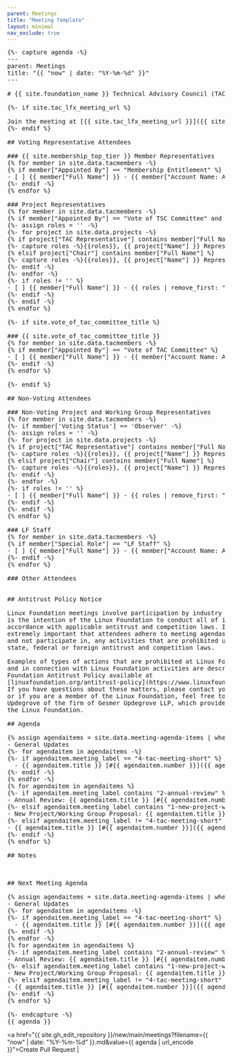 ```yaml
---
parent: Meetings
title: "Meeting Template"
layout: minimal
nav_exclude: true
---
```


<pre>
{%- capture agenda -%}
---
parent: Meetings
title: "{{ "now" | date: "%Y-%m-%d" }}"
---

# {{ site.foundation_name }} Technical Advisory Council (TAC) Meeting - {{ "now" | date: "%B %e, %Y" }}

{%- if site.tac_lfx_meeting_url %}

Join the meeting at [{{ site.tac_lfx_meeting_url }}]({{ site.tac_lfx_meeting_url }})
{%- endif %}

## Voting Representative Attendees

### {{ site.membership_top_tier }} Member Representatives
{% for member in site.data.tacmembers -%}
{% if member["Appointed By"] == "Membership Entitlement" %}
- [ ] {{ member["Full Name"] }} - {{ member["Account Name: Account Name"] }}
{%- endif -%}
{% endfor %}

### Project Representatives
{% for member in site.data.tacmembers -%}
{% if member["Appointed By"] == "Vote of TSC Committee" and member['Voting Status'] != 'Observer' %}
{%- assign roles = '' -%}
{%- for project in site.data.projects -%}
{% if project["TAC Representative"] contains member["Full Name"] %}
{%- capture roles -%}{{roles}}, {{ project["Name"] }} Representative{%- endcapture -%}
{% elsif project["Chair"] contains member["Full Name"] %}
{%- capture roles -%}{{roles}}, {{ project["Name"] }} Representative{%- endcapture -%}
{%- endif -%}
{%- endfor -%}
{%- if roles != '' %}
- [ ] {{ member["Full Name"] }} - {{ roles | remove_first: ", "}}
{%- endif -%}
{%- endif -%}
{% endfor %}

{%- if site.vote_of_tac_committee_title %}

### {{ site.vote_of_tac_committee_title }}
{% for member in site.data.tacmembers -%}
{% if member["Appointed By"] == "Vote of TAC Committee" %}
- [ ] {{ member["Full Name"] }} - {{ member["Account Name: Account Name"] }}
{%- endif -%}
{% endfor %}

{%- endif %}

## Non-Voting Attendees

### Non-Voting Project and Working Group Representatives
{% for member in site.data.tacmembers -%}
{%- if member['Voting Status'] == 'Observer' -%}
{%- assign roles = '' -%}
{%- for project in site.data.projects -%}
{% if project["TAC Representative"] contains member["Full Name"] %}
{%- capture roles -%}{{roles}}, {{ project["Name"] }} Representative{%- endcapture -%}
{% elsif project["Chair"] contains member["Full Name"] %}
{%- capture roles -%}{{roles}}, {{ project["Name"] }} Representative{%- endcapture -%}
{%- endif -%}
{%- endfor -%}
{%- if roles != '' %}
- [ ] {{ member["Full Name"] }} - {{ roles | remove_first: ", "}}
{%- endif -%}
{%- endif -%}
{% endfor %}

### LF Staff
{% for member in site.data.tacmembers -%}
{% if member["Special Role"] == "LF Staff" %}
- [ ] {{ member["Full Name"] }} - {{ member["Account Name: Account Name"] }}
{%- endif -%}
{% endfor %}

### Other Attendees


## Antitrust Policy Notice

Linux Foundation meetings involve participation by industry competitors, and it
is the intention of the Linux Foundation to conduct all of its activities in
accordance with applicable antitrust and competition laws. It is therefore
extremely important that attendees adhere to meeting agendas, and be aware of,
and not participate in, any activities that are prohibited under applicable US
state, federal or foreign antitrust and competition laws.

Examples of types of actions that are prohibited at Linux Foundation meetings
and in connection with Linux Foundation activities are described in the Linux
Foundation Antitrust Policy available at
[linuxfoundation.org/antitrust-policy](https://www.linuxfoundation.org/antitrust-policy).
If you have questions about these matters, please contact your company counsel,
or if you are a member of the Linux Foundation, feel free to contact Andrew
Updegrove of the firm of Gesmer Updegrove LLP, which provides legal counsel to
the Linux Foundation.

## Agenda

{% assign agendaitems = site.data.meeting-agenda-items | where: "status", "Upcoming Meeting Agenda Items" | sort: "meeting_label" -%}
- General Updates
{%- for agendaitem in agendaitems -%}
{%- if agendaitem.meeting_label == "4-tac-meeting-short" %}
  - {{ agendaitem.title }} [#{{ agendaitem.number }}]({{ agendaitem.url }})
{%- endif -%}
{% endfor -%}
{% for agendaitem in agendaitems %}
{%- if agendaitem.meeting_label contains "2-annual-review" %}
- Annual Review: {{ agendaitem.title }} [#{{ agendaitem.number }}]({{ agendaitem.url }})
{%- elsif agendaitem.meeting_label contains "1-new-project-wg" %}
- New Project/Working Group Proposal: {{ agendaitem.title }} [#{{ agendaitem.number }}]({{ agendaitem.url }})
{%- elsif agendaitem.meeting_label != "4-tac-meeting-short" %}
- {{ agendaitem.title }} [#{{ agendaitem.number }}]({{ agendaitem.url }})
{%- endif -%}
{% endfor %}

## Notes



## Next Meeting Agenda

{% assign agendaitems = site.data.meeting-agenda-items | where: "status", "Next Meeting Agenda Items" | sort: "meeting_label" -%}
- General Updates
{%- for agendaitem in agendaitems -%}
{%- if agendaitem.meeting_label == "4-tac-meeting-short" %}
  - {{ agendaitem.title }} [#{{ agendaitem.number }}]({{ agendaitem.url }})
{%- endif -%}
{% endfor -%}
{% for agendaitem in agendaitems %}
{%- if agendaitem.meeting_label contains "2-annual-review" %}
- Annual Review: {{ agendaitem.title }} [#{{ agendaitem.number }}]({{ agendaitem.url }})
{%- elsif agendaitem.meeting_label contains "1-new-project-wg" %}
- New Project/Working Group Proposal: {{ agendaitem.title }} [#{{ agendaitem.number }}]({{ agendaitem.url }})
{%- elsif agendaitem.meeting_label != "4-tac-meeting-short" %}
- {{ agendaitem.title }} [#{{ agendaitem.number }}]({{ agendaitem.url }})
{%- endif -%}
{% endfor %}

{%- endcapture -%}
{{ agenda }}
</pre>

<a href="{{ site.gh_edit_repository }}/new/main/meetings?filename={{ "now" | date: "%Y-%m-%d" }}.md&value={{ agenda | url_encode }}">Create Pull Request</a> | 


